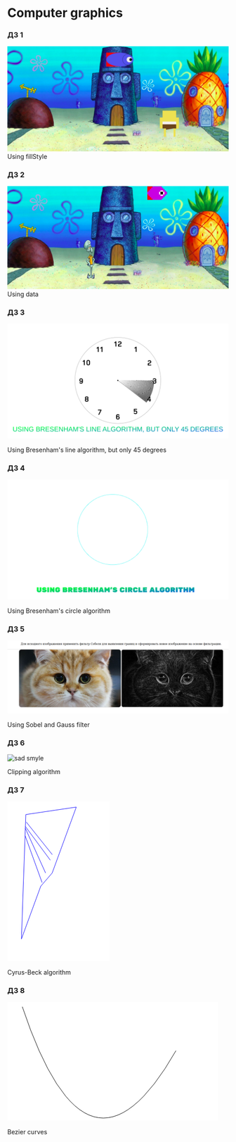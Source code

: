 <h1>Computer graphics</h1>
<h3>ДЗ 1</h3> 

![a](dz1/final.png) 
Using fillStyle

<h3>ДЗ 2</h3> 

![a](dz2/final.png) 
Using data 

<h3>ДЗ 3</h3>

![a](dz3/final.png)

Using Bresenham's line algorithm, but only 45 degrees

<h3>ДЗ 4</h3>

![a](dz4/final.png)

Using Bresenham's circle algorithm

<h3>ДЗ 5</h3>

![a](dz5/final.png)

Using Sobel and Gauss filter 

<h3>ДЗ 6</h3>

![sad smyle](dz6/final.png)

Clipping algorithm

<h3>ДЗ 7</h3>

![a](dz7/final.png)

Cyrus-Beck algorithm

<h3>ДЗ 8</h3>

![a](dz8/final.png)

Bezier curves